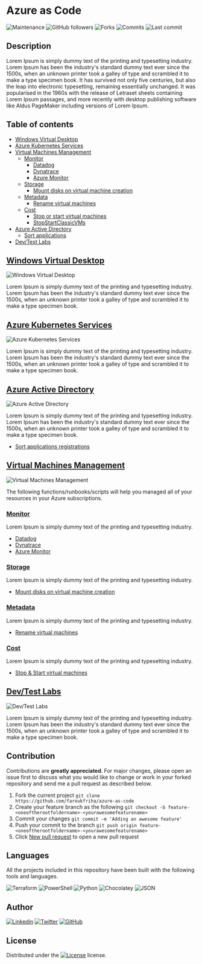 
# Azure as Code

![Maintenance](https://img.shields.io/maintenance/yes/2020?style=for-the-badge&logo=awesome-lists&logoColor=white)
![GitHub followers](https://img.shields.io/github/followers/faroukfriha?style=for-the-badge&logo=github)
![Forks](https://img.shields.io/github/forks/faroukfriha/azure-as-code?style=for-the-badge&logo=github)
![Commits](https://img.shields.io/github/commit-activity/m/faroukfriha/azure-as-code?style=for-the-badge&logo=github)
![Last commit](https://img.shields.io/github/last-commit/faroukfriha/azure-as-code?style=for-the-badge&logo=github)

## Description
Lorem Ipsum is simply dummy text of the printing and typesetting industry. Lorem Ipsum has been the industry's standard dummy text ever since the 1500s, when an unknown printer took a galley of type and scrambled it to make a type specimen book. It has survived not only five centuries, but also the leap into electronic typesetting, remaining essentially unchanged. It was popularised in the 1960s with the release of Letraset sheets containing Lorem Ipsum passages, and more recently with desktop publishing software like Aldus PageMaker including versions of Lorem Ipsum.

## Table of contents

- [Windows Virtual Desktop](#windows-virtual-desktop)
- [Azure Kubernetes Services](#azure-kubernetes-services)
- [Virtual Machines Management](#virtual-machines-management)
  - [Monitor](#monitor)
    - [Datadog](#datadog)
    - [Dynatrace](#dynatrace)
    - [Azure Monitor](#azure-monitor)
  - [Storage](#storage)
      - [Mount disks on virtual machine creation](#mount-disks-on-virtual-machine-creation)
  - [Metadata](#metadata)
    - [Rename virtual machines](#rename-virtual-machines)
  - [Cost](#cost)
    - [Stop or start virtual machines](#stopstartvms)
    - [StopStartClassicVMs](#stopstartclassicvms)
- [Azure Active Directory](#azure-active-directory)
  - [Sort applications](#sort-applications)
- [Dev/Test Labs](#dev/test-labs)


## [Windows Virtual Desktop](windows-virtual-desktop/README.md)

![Windows Virtual Desktop](https://img.shields.io/github/workflow/status/faroukfriha/azure-as-code/windows-virtual-desktop/master?logo=github-actions&logoColor=white&style=for-the-badge)

Lorem Ipsum is simply dummy text of the printing and typesetting industry. Lorem Ipsum has been the industry's standard dummy text ever since the 1500s, when an unknown printer took a galley of type and scrambled it to make a type specimen book.

## [Azure Kubernetes Services](azure-kubernetes-services/README.md)

![Azure Kubernetes Services](https://img.shields.io/github/workflow/status/faroukfriha/azure-as-code/azure-kubernetes-services/master?logo=github-actions&logoColor=white&style=for-the-badge)

Lorem Ipsum is simply dummy text of the printing and typesetting industry. Lorem Ipsum has been the industry's standard dummy text ever since the 1500s, when an unknown printer took a galley of type and scrambled it to make a type specimen book.

## [Azure Active Directory](azure-active-directory/README.md)

![Azure Active Directory](https://img.shields.io/github/workflow/status/faroukfriha/azure-as-code/azure-active-directory/master?logo=github-actions&logoColor=white&style=for-the-badge)

Lorem Ipsum is simply dummy text of the printing and typesetting industry. Lorem Ipsum has been the industry's standard dummy text ever since the 1500s, when an unknown printer took a galley of type and scrambled it to make a type specimen book.

- [Sort applications registrations](azure-active-directory/sort-applications-registration/README.md)

## [Virtual Machines Management](virtual-machines-management/README.md)

![Virtual Machines Management](https://img.shields.io/github/workflow/status/faroukfriha/azure-as-code/virtual-machines-management/master?logo=github-actions&logoColor=white&style=for-the-badge)

The following functions/runbooks/scripts will help you managed all of your resources in your Azure subscriptions.

### [Monitor](virtual-machines-management/monitor/README.md)

Lorem Ipsum is simply dummy text of the printing and typesetting industry.

- [Datadog](virtual-machines-management/monitor/datadog/README.md)
- [Dynatrace](virtual-machines-management/monitor/dynatrace/README.md)
- [Azure Monitor](virtual-machines-management/monitor/azure-monitor/README.md)

### [Storage](virtual-machines-management/storage/README.md)

Lorem Ipsum is simply dummy text of the printing and typesetting industry.

- [Mount disks on virtual machine creation](virtual-machines-management/storage/mount-disks-on-virtual-machine-creation/README.md)

### [Metadata](virtual-machines-management/metadata/README.md)

Lorem Ipsum is simply dummy text of the printing and typesetting industry.

- [Rename virtual machines](virtual-machines-management/metadata/rename-virtual-machines/README.md)

### [Cost](virtual-machines-management/cost/README.md)

Lorem Ipsum is simply dummy text of the printing and typesetting industry.

- [Stop & Start virtual machines](virtual-machines-management/stop-start-virtual-machines/README.md)

## [Dev/Test Labs](dev-test-labs/README.md)

![Dev/Test Labs](https://img.shields.io/github/workflow/status/faroukfriha/azure-as-code/dev-test-labs/master?logo=github-actions&logoColor=white&style=for-the-badge)

Lorem Ipsum is simply dummy text of the printing and typesetting industry. Lorem Ipsum has been the industry's standard dummy text ever since the 1500s, when an unknown printer took a galley of type and scrambled it to make a type specimen book.

## Contribution

Contributions are **greatly appreciated**. For major changes, please open an issue first to discuss what you would like to change or work in your forked repository and send me a pull request as described below.

1. Fork the current project
    `git clone https://github.com/faroukfriha/azure-as-code`
2. Create your feature branch as the following
    `git checkout -b feature-<oneoftherootfoldername>-<yourawesomefeaturename>`
3. Commit your changes
    `git commit -m 'Adding an awesome feature'`
4. Push your commit to the branch
    `git push origin feature-<oneoftherootfoldername>-<yourawesomefeaturename>`
5. Click [New pull request](https://github.com/faroukfriha/azure-as-code/compare) to open a new pull request


## Languages

All the projects included in this repository have been built with the following tools and languages.

![Terraform](https://img.shields.io/badge/terraform-%23623CE4.svg?&style=for-the-badge&logo=terraform&logoColor=white) 
![PowerShell](https://img.shields.io/badge/powershell-%235391FE.svg?&style=for-the-badge&logo=powershell&logoColor=white) 
![Python](https://img.shields.io/badge/python-%233776AB.svg?&style=for-the-badge&logo=python&logoColor=white)
![Chocolatey](https://img.shields.io/badge/chocolatey-%2380B5E3.svg?&style=for-the-badge&logo=chocolatey&logoColor=white)
![JSON](https://img.shields.io/badge/json-%23000000.svg?&style=for-the-badge&logo=json) 

## Author
[![Linkedin](https://img.shields.io/badge/linkedin-%230077B5.svg?&style=for-the-badge&logo=linkedin&logoColor=white)](https://www.linkedin.com/faroukfriha) 
[![Twitter](https://img.shields.io/badge/twitter-%231DA1F2.svg?&style=for-the-badge&logo=twitter&logoColor=white)](https://www.twitter.com/faroukfriha) 
[![GitHub](https://img.shields.io/badge/github-%23181717.svg?&style=for-the-badge&logo=github)](https://www.github.com/faroukfriha)

## License
Distributed under the [![License](https://img.shields.io/badge/MIT-%233DA639.svg?&style=for-the-badge&logoColor=white&logo=open-source-initiative&color=black)](https://opensource.org/licenses/MIT) license.
